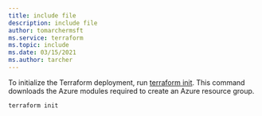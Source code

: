 ```yaml
---
title: include file
description: include file
author: tomarchermsft
ms.service: terraform
ms.topic: include
ms.date: 03/15/2021
ms.author: tarcher
---
```


To initialize the Terraform deployment, run [terraform init](https://www.terraform.io/docs/commands/init.html). This command downloads the Azure modules required to create an Azure resource group.

```cmd
terraform init
```